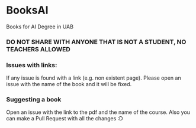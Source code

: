# BooksAI
Books for AI Degree in UAB

### DO NOT SHARE WITH ANYONE THAT IS NOT A STUDENT, NO TEACHERS ALLOWED

### Issues with links:
If any issue is found with a link (e.g. non existent page). Please open an issue with the name of the book and it will be fixed. 

### Suggesting a book
Open an issue with the link to the pdf and the name of the course. Also you can make a Pull Request with all the changes :D 
